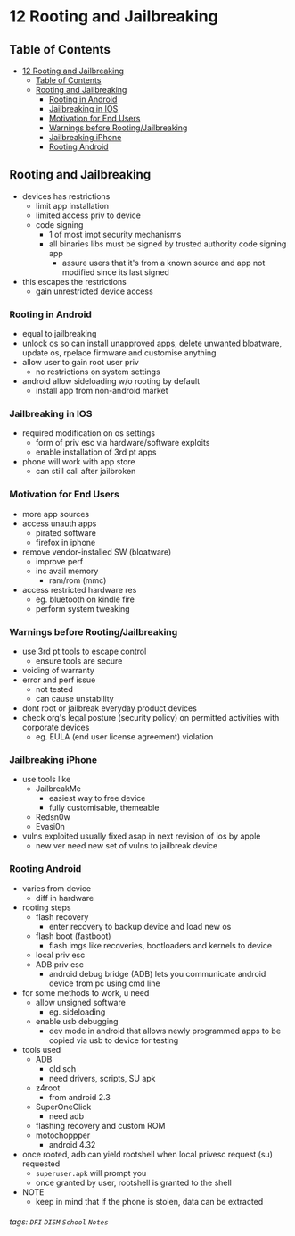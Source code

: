 

12 Rooting and Jailbreaking
===



## Table of Contents

- [12 Rooting and Jailbreaking](#12-rooting-and-jailbreaking)
  * [Table of Contents](#table-of-contents)
  * [Rooting and Jailbreaking](#rooting-and-jailbreaking)
    + [Rooting in Android](#rooting-in-android)
    + [Jailbreaking in IOS](#jailbreaking-in-ios)
    + [Motivation for End Users](#motivation-for-end-users)
    + [Warnings before Rooting/Jailbreaking](#warnings-before-rooting-jailbreaking)
    + [Jailbreaking iPhone](#jailbreaking-iphone)
    + [Rooting Android](#rooting-android)


Rooting and Jailbreaking
---
- devices has restrictions
    - limit app installation
    - limited access priv to device
    - code signing
        - 1 of most impt security mechanisms
        - all binaries libs must be signed by trusted authority code signing app
            - assure users that it's from a known source and app not modified since its last signed
- this escapes the restrictions
    - gain unrestricted device access

### Rooting in Android
- equal to jailbreaking
- unlock os so can install unapproved apps, delete unwanted bloatware, update os, rpelace firmware and customise anything
- allow user to gain root user priv
    - no restrictions on system settings
- android allow sideloading w/o rooting by default
    - install app from non-android market


### Jailbreaking in IOS
- required modification on os settings
    - form of priv esc via hardware/software exploits
    - enable installation of 3rd pt apps
- phone will work with app store
    - can still call after jailbroken


### Motivation for End Users
- more app sources
- access unauth apps
    - pirated software
    - firefox in iphone
- remove vendor-installed SW (bloatware)
    - improve perf
    - inc avail memory
        - ram/rom (mmc)
- access restricted hardware res
    - eg. bluetooth on kindle fire
    - perform system tweaking

### Warnings before Rooting/Jailbreaking
- use 3rd pt tools to escape control
    - ensure tools are secure
- voiding of warranty
- error and perf issue
    - not tested
    - can cause unstability
- dont root or jailbreak everyday product devices
- check org's legal posture (security policy) on permitted activities with corporate devices
    - eg. EULA (end user license agreement) violation


### Jailbreaking iPhone
- use tools like
    - JailbreakMe
        - easiest way to free device
        - fully customisable, themeable
    - Redsn0w
    - Evasi0n
- vulns exploited usually fixed asap in next revision of ios by apple
    - new ver need new set of vulns to jailbreak device

### Rooting Android
- varies from device
    - diff in hardware
- rooting steps
    - flash recovery
        - enter recovery to backup device and load new os
    - flash boot (fastboot)
        - flash imgs like recoveries, bootloaders and kernels to device
    - local priv esc
    - ADB priv esc
        - android debug bridge (ADB) lets you communicate android device from pc using cmd line
- for some methods to work, u need
    - allow unsigned software
        - eg. sideloading
    - enable usb debugging
        - dev mode in android that allows newly programmed apps to be copied via usb to device for testing
- tools used
    - ADB
        - old sch
        - need drivers, scripts, SU apk
    - z4root
        - from android 2.3
    - SuperOneClick
        - need adb
    - flashing recovery and custom ROM
    - motochoppper
        - android 4.32
- once rooted, adb can yield rootshell when local privesc request (su) requested
    - `superuser.apk` will prompt you
    - once granted by user, rootshell is granted to the shell
- NOTE
    - keep in mind that if the phone is stolen, data can be extracted





###### tags: `DFI` `DISM` `School` `Notes`